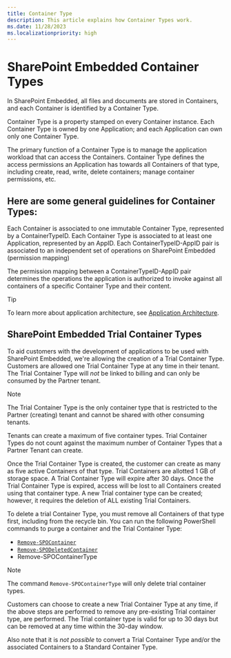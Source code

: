 ```yaml
---
title: Container Type
description: This article explains how Container Types work.
ms.date: 11/28/2023
ms.localizationpriority: high
---
```


# SharePoint Embedded Container Types

In SharePoint Embedded, all files and documents are stored in Containers, and each Container is identified by a Container Type.

Container Type is a property stamped on every Container instance. Each Container Type is owned by one Application; and each Application can own only one Container Type.

The primary function of a Container Type is to manage the application workload that can access the Containers. Container Type defines the access permissions an Application has towards all Containers of that type, including create, read, write, delete containers; manage container permissions, etc.

## Here are some general guidelines for Container Types:

Each Container is associated to one immutable Container Type, represented by a ContainerTypeID. Each Container Type is associated to at least one Application, represented by an AppID. Each ContainerTypeID-AppID pair is associated to an independent set of operations on SharePoint Embedded (permission mapping)

The permission mapping between a ContainerTypeID-AppID pair determines the operations the application is authorized to invoke against all containers of a specific Container Type and their content.

> [!TIP]
> To learn more about application architecture, see [Application Architecture](./app-architecture.md).

## SharePoint Embedded Trial Container Types

To aid customers with the development of applications to be used with SharePoint Embedded, we're allowing the creation of a Trial Container Type. Customers are allowed one Trial Container Type at any time in their tenant. The Trial Container Type will *not* be linked to billing and can only be consumed by the Partner tenant.

> [!NOTE]
> The Trial Container Type is the only container type that is restricted to the Partner (creating) tenant and cannot be shared with other consuming tenants.

Tenants can create a maximum of five container types. Trial Container Types do not count against the maximum number of Container Types that a Partner Tenant can create.

Once the Trial Container Type is created, the customer can create as many as five active Containers of that type. Trial Containers are allotted 1 GB of storage space. A Trial Container Type will expire after 30 days. Once the Trial Container Type is expired, access will be lost to all Containers created using that container type. A new Trial container type can be created; however, it requires the deletion of ALL existing Trial Containers.

To delete a trial Container Type, you must remove all Containers of that type first, including from the recycle bin. You can run the following PowerShell commands to purge a container and the Trial Container Type:

- [`Remove-SPOContainer`](/powershell/module/sharepoint-online/remove-spocontainer)
- [`Remove-SPODeletedContainer`](/powershell/module/sharepoint-online/remove-spodeletedcontainer)
- Remove-SPOContainerType

> [!NOTE]
> The command `Remove-SPOContainerType` will only delete trial container types.

Customers can choose to create a new Trial Container Type at any time, if the above steps are performed to remove any pre-existing Trial container type, are performed. The Trial container type is valid for up to 30 days but can be removed at any time within the 30-day window.

Also note that it is *not possible* to convert a Trial Container Type and/or the associated Containers to a Standard Container Type.
